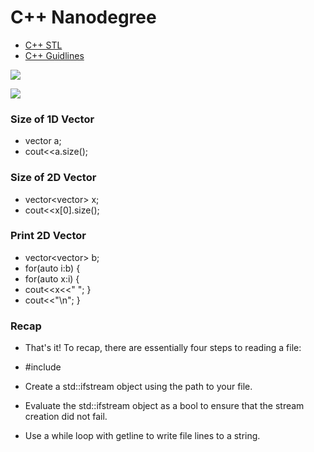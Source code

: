 # C++ Nanodegree

* [C++ STL](https://en.wikipedia.org/wiki/C%2B%2B_Standard_Library)
* [C++ Guidlines](http://isocpp.github.io/CppCoreGuidelines/CppCoreGuidelines#sl2-prefer-the-standard-library-to-other-libraries)

![](https://video.udacity-data.com/topher/2019/September/5d72d41b_course-intro/course-intro.png)

![](https://video.udacity-data.com/topher/2019/August/5d4b4e28_l2-intro/l2-intro.png)

### Size of 1D Vector
 * vector<int> a;
 * cout<<a.size();
  
### Size of 2D Vector
  * vector<vector<int>> x;
  * cout<<x[0].size();
  
  ### Print 2D Vector
  * vector<vector<int>> b;
  * for(auto i:b)  {
  * for(auto x:i)  {
  * cout<<x<<" ";  }
  * cout<<"\n";   }

### Recap
* That's it! To recap, there are essentially four steps to reading a file:

* #include <fstream>
* Create a std::ifstream object using the path to your file.
* Evaluate the std::ifstream object as a bool to ensure that the stream creation did not fail.
* Use a while loop with getline to write file lines to a string.
